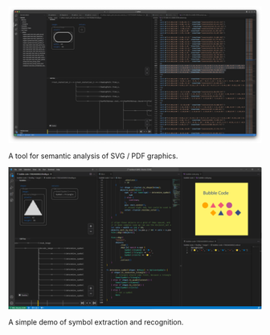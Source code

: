 ![](pdfeye-1.png)

A tool for semantic analysis of SVG / PDF graphics.

![](bubble-code-dark.png)

A simple demo of symbol extraction and recognition.
